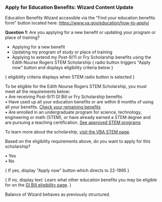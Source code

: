 ### Apply for Education Benefits: Wizard Content Update ###

Education Benefits Wizard accessible via the "Find your education benefits form" button located here: https://www.va.gov/education/how-to-apply/


**Question 1:** Are you applying for a new benefit or updating your program or place of training?
* Applying for a new benefit	
* Updating my program of study or place of training
* Applying to extend my Post-9/11 or Fry Scholarship benefits using the Edith Nourse Rogers STEM Scholarship { radio button triggers "Apply now" button and displays eligibility criteria below }

{ eligibility criteria displays when STEM radio button is selected }

To be eligible for the Edith Nourse Rogers STEM Scholarship, you must meet all the requirements below:   
•	Are receiving Post-9/11 GI Bill or Fry Scholarship benefits <br>
•	Have used up all your education benefits or are within 6 months of using all your benefits. [Check your remaining benefits](https://www.va.gov/education/gi-bill/post-9-11/ch-33-benefit/)  <br>
•	Are enrolled in an undergraduate program for science, technology, engineering or math (STEM), or have already earned a STEM degree and are pursuing a teaching certification. [See approved STEM programs](https://benefits.va.gov/gibill/docs/fgib/STEM_Program_List.pdf)  
    

To learn more about the scholarship, [visit the VBA STEM page](https://www.va.gov/education/gi-bill/post-9-11/ch-33-benefit/).


Based on the eligibility requirements above, do you want to apply for this scholarship? 

•	Yes    
•	No   

{ If yes, display "Apply now" button which directs to 22-1995 }

{ If no, display text: Learn what other education benefits you may be eligible for on the [GI Bill eligibility page]( https://www.va.gov/education/eligibility/). }

Balance of Wizard behaves as previously structured. 


